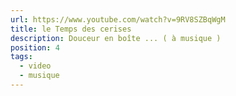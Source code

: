 ```yaml
---
url: https://www.youtube.com/watch?v=9RV8SZBqWgM
title: le Temps des cerises
description: Douceur en boîte ... ( à musique )
position: 4
tags:
  - video
  - musique
---
```

